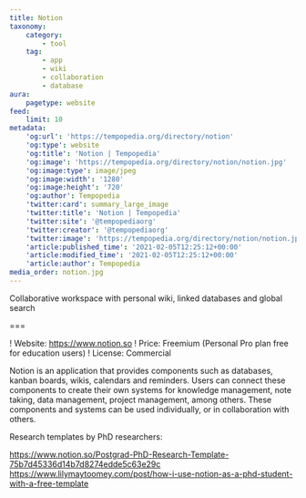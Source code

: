 ```yaml
---
title: Notion
taxonomy:
    category:
        - tool
    tag:
        - app
        - wiki
        - collaboration
        - database
aura:
    pagetype: website
feed:
    limit: 10
metadata:
    'og:url': 'https://tempopedia.org/directory/notion'
    'og:type': website
    'og:title': 'Notion | Tempopedia'
    'og:image': 'https://tempopedia.org/directory/notion/notion.jpg'
    'og:image:type': image/jpeg
    'og:image:width': '1280'
    'og:image:height': '720'
    'og:author': Tempopedia
    'twitter:card': summary_large_image
    'twitter:title': 'Notion | Tempopedia'
    'twitter:site': '@tempopediaorg'
    'twitter:creator': '@tempopediaorg'
    'twitter:image': 'https://tempopedia.org/directory/notion/notion.jpg'
    'article:published_time': '2021-02-05T12:25:12+00:00'
    'article:modified_time': '2021-02-05T12:25:12+00:00'
    'article:author': Tempopedia
media_order: notion.jpg
---
```


Collaborative workspace with personal wiki, linked databases and global search

===

! Website: https://www.notion.so
! Price: Freemium (Personal Pro plan free for education users)
! License: Commercial

Notion is an application that provides components such as databases, kanban boards, wikis, calendars and reminders. Users can connect these components to create their own systems for knowledge management, note taking, data management, project management, among others. These components and systems can be used individually, or in collaboration with others.

Research templates by PhD researchers:

https://www.notion.so/Postgrad-PhD-Research-Template-75b7d45336d14b7d8274edde5c63e29c
https://www.lilymaytoomey.com/post/how-i-use-notion-as-a-phd-student-with-a-free-template